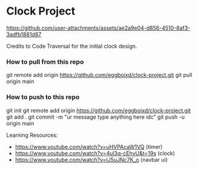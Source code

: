 
# Clock Project

https://github.com/user-attachments/assets/ae2a9e04-d856-4510-8af3-3adfb1881d87

Credits to Code Traversal for the initial clock design.


### How to pull from this repo
git remote add origin https://github.com/eggboixd/clock-project.git
git pull origin main



### How to push to this repo
git init
git remote add origin https://github.com/eggboixd/clock-project.git
git add .
git commit -m "ur message type anything here idc"
git push -u origin main


Learning Resources:
- https://www.youtube.com/watch?v=uHVPAcaW1VQ (timer)
- https://www.youtube.com/watch?v=4ul3q-cEhvU&t=19s (clock)
- https://www.youtube.com/watch?v=lJ5uJNc7K_o (navbar ui)
